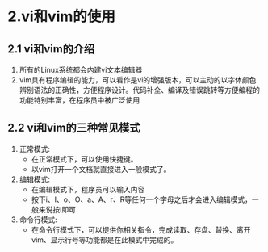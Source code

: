 # 2.vi和vim的使用  
## 2.1 vi和vim的介绍  
1. 所有的Linux系统都会内建vi文本编辑器  
2. vim具有程序编辑的能力，可以看作是vi的增强版本，可以主动的以字体颜色辨别语法的正确性，方便程序设计。代码补全、编译及错误跳转等方便编程的功能特别丰富，在程序员中被广泛使用  
## 2.2 vi和vim的三种常见模式  
1. 正常模式:
   - 在正常模式下，可以使用快捷键。
   - 以vim打开一个文档就直接进入一般模式了。
2. 编辑模式:
   - 在编辑模式下，程序员可以输入内容
   - 按下i、I、o、O、a、A、r、R等任何一个字母之后才会进入编辑模式，一般来说按i即可
3. 命令行模式: 
   - 在命令行模式下，可以提供你相关指令，完成读取、存盘、替换、离开vim、显示行号等功能都是在此模式中完成的。